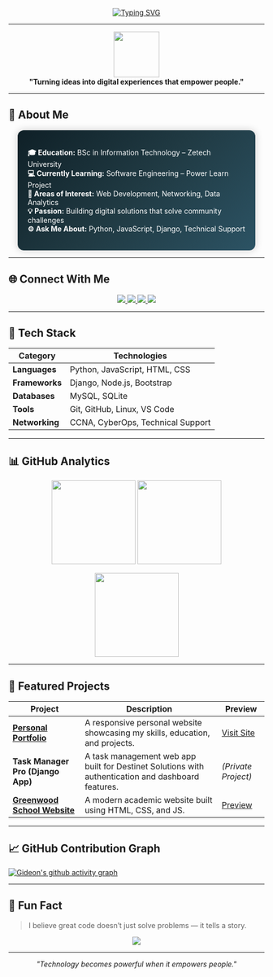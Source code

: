 <!-- Custom GitHub Profile for Gideon Kipngeno Ngetich -->

<!-- Typing Animation Header -->
<p align="center">
  <a href="https://git.io/typing-svg">
    <img src="https://readme-typing-svg.herokuapp.com?font=Fira+Code&weight=500&size=22&pause=1000&color=00D1F7&center=true&vCenter=true&width=700&lines=Hi%2C+I'm+Gideon+Kipngeno+Ngetich!;Web+Developer+%7C+System+Support+Specialist;Networking+%26+Aspiring+Data+Analyst;Lifelong+Learner+and+Innovator" alt="Typing SVG" />
  </a>
</p>

---

<p align="center">
  <img src="https://github.com/ashutosh00710/ashutosh00710/raw/master/assets/developer.gif" width="90">
  <br/>
  <b>"Turning ideas into digital experiences that empower people."</b>
</p>

---

## 🧠 About Me

<div align="center">

<div style="background: linear-gradient(135deg, #0f2027, #203a43, #2c5364); padding: 20px; border-radius: 12px; width: 85%; color: #ffffff; box-shadow: 0 0 15px rgba(0,0,0,0.2); text-align: left;">

<b>🎓 Education:</b> BSc in Information Technology – Zetech University <br>
<b>💻 Currently Learning:</b> Software Engineering – Power Learn Project <br>
<b>🌱 Areas of Interest:</b> Web Development, Networking, Data Analytics <br>
<b>💡 Passion:</b> Building digital solutions that solve community challenges <br>
<b>⚙️ Ask Me About:</b> Python, JavaScript, Django, Technical Support  

</div>

</div>

---

## 🌐 Connect With Me
<p align="center">
  <a href="https://github.com/Gideon-Kipngeno">
    <img src="https://img.shields.io/badge/GitHub-Profile-181717?style=for-the-badge&logo=github">
  </a>
  <a href="https://x.com/Gideon_K_N">
    <img src="https://img.shields.io/badge/Twitter-Follow-1DA1F2?style=for-the-badge&logo=x">
  </a>
  <a href="https://instagram.com/">
    <img src="https://img.shields.io/badge/Instagram-Connect-E4405F?style=for-the-badge&logo=instagram">
  </a>
  <a href="mailto:giddykipngeno5@gmail.com">
    <img src="https://img.shields.io/badge/Email-Contact-red?style=for-the-badge&logo=gmail">
  </a>
</p>

---

## 🧩 Tech Stack
| Category | Technologies |
|-----------|---------------|
| **Languages** | Python, JavaScript, HTML, CSS |
| **Frameworks** | Django, Node.js, Bootstrap |
| **Databases** | MySQL, SQLite |
| **Tools** | Git, GitHub, Linux, VS Code |
| **Networking** | CCNA, CyberOps, Technical Support |

---

## 📊 GitHub Analytics
<p align="center">
  <img src="https://github-readme-stats.vercel.app/api?username=Gideon-Kipngeno&show_icons=true&theme=tokyonight&hide_border=true" height="165">
  <img src="https://github-readme-streak-stats.herokuapp.com/?user=Gideon-Kipngeno&theme=tokyonight&hide_border=true" height="165">
</p>

<p align="center">
  <img src="https://github-readme-stats.vercel.app/api/top-langs/?username=Gideon-Kipngeno&layout=compact&theme=tokyonight&hide_border=true" height="165">
</p>

---

## 🚀 Featured Projects
| Project | Description | Preview |
|----------|--------------|----------|
| [**Personal Portfolio**](https://gideon-kipngeno.github.io/GIDEON_K_N/) | A responsive personal website showcasing my skills, education, and projects. | [Visit Site](https://gideon-kipngeno.github.io/GIDEON_K_N/) |
| **Task Manager Pro (Django App)** | A task management web app built for Destinet Solutions with authentication and dashboard features. | *(Private Project)* |
| [**Greenwood School Website**](https://gideon-kipngeno.github.io/Greenwood/) | A modern academic website built using HTML, CSS, and JS. | [Preview](https://gideon-kipngeno.github.io/Greenwood/) |

---

## 📈 GitHub Contribution Graph
[![Gideon's github activity graph](https://github-readme-activity-graph.vercel.app/graph?username=Gideon-Kipngeno&theme=tokyo-night&hide_border=true)](https://github.com/Gideon-Kipngeno)

---

## 💬 Fun Fact
> I believe great code doesn’t just solve problems — it tells a story.

<p align="center">
  <img src="https://komarev.com/ghpvc/?username=Gideon-Kipngeno&color=brightgreen&style=for-the-badge">
</p>

---

<p align="center"><i>"Technology becomes powerful when it empowers people."</i></p>
